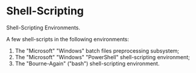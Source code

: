 # Shell-Scripting
 Shell-Scripting Environments.

A few shell-scripts in the following environments:

1. The "Microsoft" "Windows" batch files preprocessing subsystem;
2. The "Microsoft" "Windows" "PowerShell" shell-scripting environment;
3. The "Bourne-Again" ("bash") shell-scripting environment.

